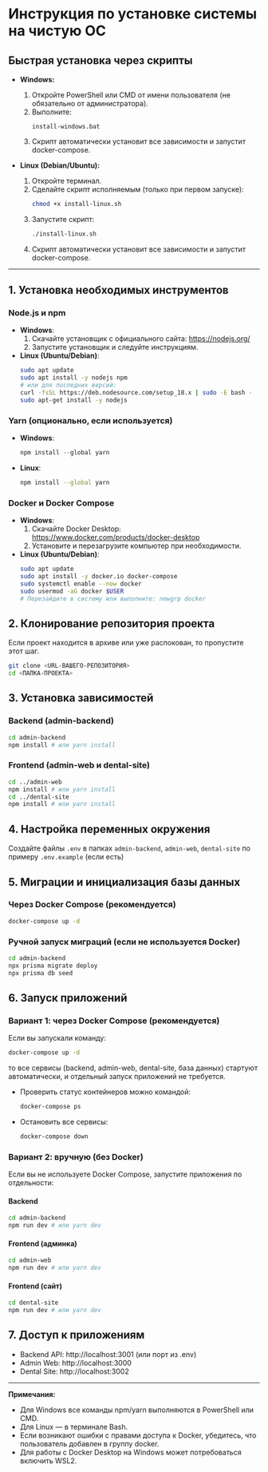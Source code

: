 # Инструкция по установке системы на чистую ОС

## Быстрая установка через скрипты

- **Windows:**
  1. Откройте PowerShell или CMD от имени пользователя (не обязательно от администратора).
  2. Выполните:
     ```
     install-windows.bat
     ```
  3. Скрипт автоматически установит все зависимости и запустит docker-compose.

- **Linux (Debian/Ubuntu):**
  1. Откройте терминал.
  2. Сделайте скрипт исполняемым (только при первом запуске):
     ```bash
     chmod +x install-linux.sh
     ```
  3. Запустите скрипт:
     ```bash
     ./install-linux.sh
     ```
  4. Скрипт автоматически установит все зависимости и запустит docker-compose.

---

## 1. Установка необходимых инструментов

### Node.js и npm
- **Windows**:
  1. Скачайте установщик с официального сайта: https://nodejs.org/
  2. Запустите установщик и следуйте инструкциям.
- **Linux (Ubuntu/Debian)**:
  ```bash
  sudo apt update
  sudo apt install -y nodejs npm
  # или для последних версий:
  curl -fsSL https://deb.nodesource.com/setup_18.x | sudo -E bash -
  sudo apt-get install -y nodejs
  ```

### Yarn (опционально, если используется)
- **Windows**:
  ```powershell
  npm install --global yarn
  ```
- **Linux**:
  ```bash
  npm install --global yarn
  ```

### Docker и Docker Compose
- **Windows**:
  1. Скачайте Docker Desktop: https://www.docker.com/products/docker-desktop
  2. Установите и перезагрузите компьютер при необходимости.
- **Linux (Ubuntu/Debian)**:
  ```bash
  sudo apt update
  sudo apt install -y docker.io docker-compose
  sudo systemctl enable --now docker
  sudo usermod -aG docker $USER
  # Перезайдите в систему или выполните: newgrp docker
  ```

## 2. Клонирование репозитория проекта
Если проект находится в архиве или уже распокован, то пропустите этот шаг.
```bash
git clone <URL-ВАШЕГО-РЕПОЗИТОРИЯ>
cd <ПАПКА-ПРОЕКТА>
```

## 3. Установка зависимостей

### Backend (admin-backend)
```bash
cd admin-backend
npm install # или yarn install
```

### Frontend (admin-web и dental-site)
```bash
cd ../admin-web
npm install # или yarn install
cd ../dental-site
npm install # или yarn install
```

## 4. Настройка переменных окружения

Создайте файлы `.env` в папках `admin-backend`, `admin-web`, `dental-site` по примеру `.env.example` (если есть)

## 5. Миграции и инициализация базы данных

### Через Docker Compose (рекомендуется)
```bash
docker-compose up -d
```

### Ручной запуск миграций (если не используется Docker)
```bash
cd admin-backend
npx prisma migrate deploy
npx prisma db seed
```

## 6. Запуск приложений

### Вариант 1: через Docker Compose (рекомендуется)
Если вы запускали команду:
```bash
docker-compose up -d
```
то все сервисы (backend, admin-web, dental-site, база данных) стартуют автоматически, и отдельный запуск приложений не требуется.

- Проверить статус контейнеров можно командой:
  ```bash
  docker-compose ps
  ```
- Остановить все сервисы:
  ```bash
  docker-compose down
  ```

### Вариант 2: вручную (без Docker)
Если вы не используете Docker Compose, запустите приложения по отдельности:

#### Backend
```bash
cd admin-backend
npm run dev # или yarn dev
```

#### Frontend (админка)
```bash
cd admin-web
npm run dev # или yarn dev
```

#### Frontend (сайт)
```bash
cd dental-site
npm run dev # или yarn dev
```

## 7. Доступ к приложениям
- Backend API: http://localhost:3001 (или порт из .env)
- Admin Web: http://localhost:3000
- Dental Site: http://localhost:3002

---

**Примечания:**
- Для Windows все команды npm/yarn выполняются в PowerShell или CMD.
- Для Linux — в терминале Bash.
- Если возникают ошибки с правами доступа к Docker, убедитесь, что пользователь добавлен в группу docker.
- Для работы с Docker Desktop на Windows может потребоваться включить WSL2. 